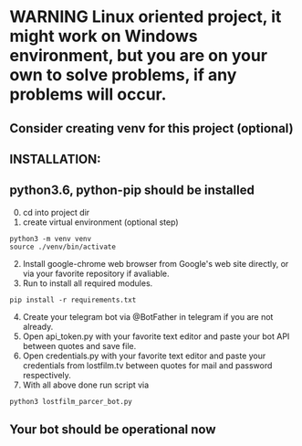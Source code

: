 # WARNING Linux oriented project, it might work on Windows environment, but you are on your own to solve problems, if any problems will occur.
## Consider creating venv for this project (optional)
## INSTALLATION:
## python3.6, python-pip should be installed
0) cd into project dir
1) create virtual environment (optional step)
```
python3 -m venv venv
source ./venv/bin/activate
```
2) Install google-chrome web browser from Google's web site directly, or via your favorite repository if avaliable.
3) Run to install all required modules.
```
pip install -r requirements.txt
```
4) Create your telegram bot via @BotFather in telegram if you are not already.
5) Open api_token.py with your favorite text editor and paste your bot API between quotes and save file.
6) Open credentials.py with your favorite text editor and paste your credentials from lostfilm.tv between quotes for mail and password respectively.
7) With all above done run script via
```
python3 lostfilm_parcer_bot.py
```
## Your bot should be operational now
